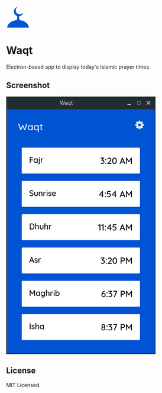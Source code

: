 <img src="/build/icon.png?raw=true" height="64" width="64">

# Waqt
Electron-based app to display today's Islamic prayer times.

## Screenshot
<img src="screenshot.png?raw=true">

## License
MIT Licensed.
